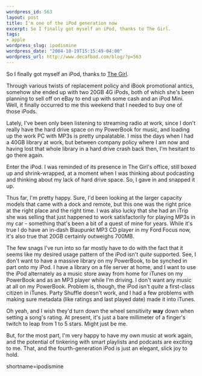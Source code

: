 ```yaml
--- 
wordpress_id: 563
layout: post
title: I'm one of the iPod generation now
excerpt: So I finally got myself an iPod, thanks to The Girl.
tags: 
- apple
wordpress_slug: ipodismine
wordpress_date: "2004-10-19T15:15:49-04:00"
wordpress_url: http://www.decafbad.com/blog/?p=563
---
```

So I finally got myself an iPod, thanks to [The Girl](http://missadroit.livejournal.com).  

Through various twists of replacement policy and iBook promotional antics, somehow she ended up with two 20GB 4G iPods, both of which she's been planning to sell off on eBay to end up with some cash and an iPod Mini.  Well, it finally occurred to me this weekend that I needed to buy one of those iPods.

Lately, I've been only been listening to streaming radio at work, since I don't really have the hard drive space on my PowerBook for music, and loading up the work PC with MP3s is pretty unpalatable.  I miss the days when I had a 40GB library at work, but between company policy where I am now and having lost that whole library in a hard drive crash back then, I'm hesitant to go there again.

Enter the iPod.  I was reminded of its presence in The Girl's office, still boxed up and shrink-wrapped, at a moment when I was thinking about podcasting and thinking about my lack of hard drive space.  So, I gave in and snapped it up.  

Thus far, I'm pretty happy.  Sure, I'd been looking at the larger capacity models that came with a dock and remote, but this one was the right price at the right place and the right time.  I was also lucky that she had an iTrip she was selling that just happened to work satisfactorily for playing MP3s in my car - something that's been a bit of a quest of mine for years.  While it's true I do have an in-dash Blaupunkt MP3 CD player in my Ford Focus now, it's also true that 20GB certainly outweighs 700MB.

The few snags I've run into so far mostly have to do with the fact that it seems like my desired usage pattern of the iPod isn't *quite* supported.  See, I don't want to have a massive library on my PowerBook, to be synched in part onto my iPod.  I have a library on a file server at home, and I want to use the iPod alternately as a music store away from home for iTunes on my PowerBook and as an MP3 player while I'm driving.  I don't want any music at all on my PowerBook.  Problem is, though, the iPod isn't *quite* a first-class citizen in iTunes.  Party Shuffle doesn't work, and I had a few problems with making sure metadata (like ratings and last played date) made it into iTunes.

Oh yeah, and I wish they'd turn down the wheel sensitivity **way** down when setting a song's rating.  At present, it's just a bare millimeter of a finger's twitch to leap from 1 to 5 stars.  Might just be me.

But, for the most part, I'm very happy to have my own music at work again, and the potential of tinkering with smart playlists and podcasts are exciting to me.  That, and the fourth-generation iPod is just an elegant, slick joy to hold.
<!--more-->
shortname=ipodismine
